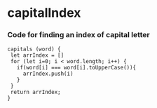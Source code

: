 # capitalIndex

### Code for finding an index of capital letter

```
capitals (word) {
 let arrIndex = []
 for (let i=0; i < word.length; i++) {
   if(word[i] === word[i].toUpperCase()){
     arrIndex.push(i)
   }
 }
 return arrIndex;
}
```
